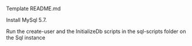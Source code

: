 Template README.md

Install MySql 5.7.

Run the create-user and the InitializeDb scripts in the sql-scripts folder on the Sql instance
